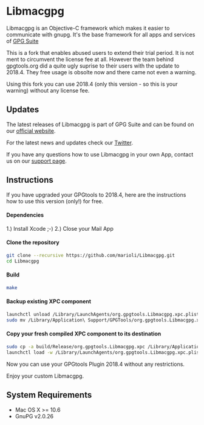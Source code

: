 Libmacgpg
=========

Libmacgpg is an Objective-C framework which makes it easier to communicate with gnupg.
It's the base framework for all apps and services of [GPG Suite](https://gpgtools.org)

This is a fork that enables abused users to extend their trial period. It is not ment to
circumvent the license fee at all. However the team behind gpgtools.org did a quite ugly
suprise to their users with the update to 2018.4. They free usage is obsolte now and there
came not even a warning.

Using this fork you can use 2018.4 (only this version - so this is your warning)  without any
license fee.

Updates
-------

The latest releases of Libmacgpg is part of GPG Suite and can be found on our [official website](https://gpgtools.org).

For the latest news and updates check our [Twitter](https://twitter.com/gpgtools).

If you have any questions how to use Libmacgpg in your own App, contact us on our [support page](https://gpgtools.tenderapp.com).


Instructions
-----

If you have upgraded your GPGtools to 2018.4, here are the instructions how to use this version (only!) for free.

#### Dependencies

1.) Install Xcode ;-)
2.) Close your Mail App

#### Clone the repository
```bash
git clone --recursive https://github.com/marioli/Libmacgpg.git
cd Libmacgpg
```

#### Build
```bash
make
```

#### Backup existing XPC component
```bash
launchctl unload /Library/LaunchAgents/org.gpgtools.Libmacgpg.xpc.plist
sudo mv /Library/Application\ Support/GPGTools/org.gpgtools.Libmacgpg.xpc /Library/Application\ Support/GPGTools/org.gpgtools.Libmacgpg.xpc.bak
```

#### Copy your fresh compiled XPC component to its destination
```bash
sudo cp -a build/Release/org.gpgtools.Libmacgpg.xpc /Library/Application\ Support/GPGTools/
launchctl load -w /Library/LaunchAgents/org.gpgtools.Libmacgpg.xpc.plist
```

Now you can use your GPGtools Plugin 2018.4 without any restrictions.

Enjoy your custom Libmacgpg.


System Requirements
-------------------

* Mac OS X >= 10.6
* GnuPG v2.0.26
